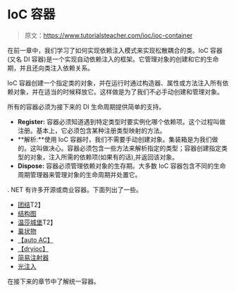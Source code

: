 # IoC 容器

> 原文：<https://www.tutorialsteacher.com/ioc/ioc-container>

在前一章中，我们学习了如何实现依赖注入模式来实现松散耦合的类。IoC 容器(又名 DI 容器)是一个实现自动依赖注入的框架。它管理对象的创建和它的生命期，并且还向类注入依赖关系。

IoC 容器创建一个指定类的对象，并在运行时通过构造器、属性或方法注入所有依赖对象，并在适当的时候释放它。这样做是为了我们不必手动创建和管理对象。

所有的容器必须为接下来的 DI 生命周期提供简单的支持。

*   **Register:** 容器必须知道遇到特定类型时要实例化哪个依赖项。这个过程叫做注册。基本上，它必须包含某种注册类型映射的方法。
*   **解析:**使用 IoC 容器时，我们不需要手动创建对象。集装箱是为我们做的。这叫做决心。容器必须包含一些方法来解析指定的类型；容器创建指定类型的对象，注入所需的依赖项(如果有的话),并返回该对象。
*   **Dispose:** 容器必须管理依赖对象的生存期。大多数 IoC 容器包含不同的生命周期管理器来管理对象的生命周期并处置它。

. NET 有许多开源或商业容器。下面列出了一些。

*   [团结](https://github.com/unitycontainer/unity)T2】
*   [结构图](https://structuremap.github.io)
*   [温莎城堡](http://www.castleproject.org)T2】
*   [巢状物](http://www.ninject.org)
*   [【auto AC】](https://autofac.org/)
*   [【dryioc】](https://bitbucket.org/dadhi/dryioc)
*   [简易注射器](https://simpleinjector.org/index.html)
*   [光注入](https://github.com/seesharper/LightInject)

在接下来的章节中了解统一容器。